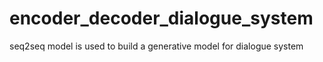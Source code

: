 # encoder_decoder_dialogue_system
seq2seq model is used to build a generative model for dialogue system
